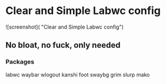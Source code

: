 ﻿# Clear and Simple Labwc config
![screenshot](
 "Clear and Simple Labwc config")

## No bloat, no fuck, only needed

### Packages

labwc
waybar
wlogout
kanshi
foot
swaybg
grim
slurp
mako

